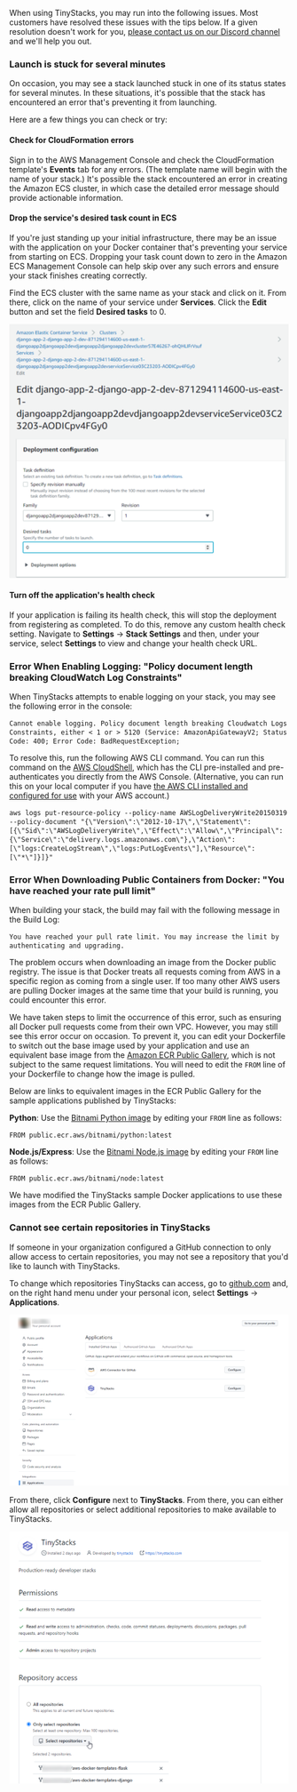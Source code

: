 When using TinyStacks, you may run into the following issues. Most customers have resolved these issues with the tips below. If a given resolution doesn't work for you, [please contact us on our Discord channel](https://discord.com/channels/825074552085413966/825074552085413969) and we'll help you out. 

### Launch is stuck for several minutes

On occasion, you may see a stack launched stuck in one of its status states for several minutes. In these situations, it's possible that the stack has encountered an error that's preventing it from launching. 

Here are a few things you can check or try: 

#### Check for CloudFormation errors

Sign in to the AWS Management Console and check the CloudFormation template's **Events** tab for any errors. (The template name will begin with the name of your stack.) It's possible the stack encountered an error in creating the Amazon ECS cluster, in which case the detailed error message should provide actionable information. 

#### Drop the service's desired task count in ECS

If you're just standing up your initial infrastructure, there may be an issue with the application on your Docker container that's preventing your service from starting on ECS. Dropping your task count down to zero in the Amazon ECS Management Console can help skip over any such errors and ensure your stack finishes creating correctly. 

Find the ECS cluster with the same name as your stack and click on it. From there, click on the name of your service under **Services**. Click the **Edit** button and set the field **Desired tasks** to 0.

![TinyStacks - set desired tasks to zero](img/service-desired-tasks-zero.png)

#### Turn off the application's health check

If your application is failing its health check, this will stop the deployment from registering as completed. To do this, remove any custom health check setting. Navigate to **Settings** -> **Stack Settings** and then, under your service, select **Settings** to view and change your health check URL.

### Error When Enabling Logging: "Policy document length breaking CloudWatch Log Constraints"

When TinyStacks attempts to enable logging on your stack, you may see the following error in the console: 

```
Cannot enable logging. Policy document length breaking Cloudwatch Logs Constraints, either < 1 or > 5120 (Service: AmazonApiGatewayV2; Status Code: 400; Error Code: BadRequestException;
```

To resolve this, run the following AWS CLI command. You can run this command on the [AWS CloudShell](https://aws.amazon.com/cloudshell/), which has the CLI pre-installed and pre-authenticates you directly from the AWS Console. (Alternative, you can run this on your local computer if you have [the AWS CLI installed and configured for use](https://docs.aws.amazon.com/cli/latest/userguide/cli-chap-getting-started.html) with your AWS account.)

```
aws logs put-resource-policy --policy-name AWSLogDeliveryWrite20150319 --policy-document "{\"Version\":\"2012-10-17\",\"Statement\":[{\"Sid\":\"AWSLogDeliveryWrite\",\"Effect\":\"Allow\",\"Principal\":{\"Service\":\"delivery.logs.amazonaws.com\"},\"Action\":[\"logs:CreateLogStream\",\"logs:PutLogEvents\"],\"Resource\":[\"*\"]}]}"
```

### Error When Downloading Public Containers from Docker: "You have reached your rate pull limit"

When building your stack, the build may fail with the following message in the Build Log: 

```
You have reached your pull rate limit. You may increase the limit by authenticating and upgrading. 
```

The problem occurs when downloading an image from the Docker public registry. The issue is that Docker treats all requests coming from AWS in a specific region as coming from a single user. If too many other AWS users are pulling Docker images at the same time that your build is running, you could encounter this error. 

We have taken steps to limit the occurrence of this error, such as ensuring all Docker pull requests come from their own VPC. However, you may still see this error occur on occasion. To prevent it, you can edit your Dockerfile to switch out the base image used by your application and use an equivalent base image from the [Amazon ECR Public Gallery](https://gallery.ecr.aws/), which is not subject to the same request limitations. You will need to edit the `FROM` line of your Dockerfile to change how the image is pulled.

Below are links to equivalent images in the ECR Public Gallery for the sample applications published by TinyStacks: 

**Python**: Use the [Bitnami Python image](https://gallery.ecr.aws/bitnami/python) by editing your `FROM` line as follows:

```
FROM public.ecr.aws/bitnami/python:latest
```

**Node.js/Express**: Use the [Bitnami Node.js image](https://gallery.ecr.aws/bitnami/node) by editing your `FROM` line as follows:

```
FROM public.ecr.aws/bitnami/node:latest
```

We have modified the TinyStacks sample Docker applications to use these images from the ECR Public Gallery.

### Cannot see certain repositories in TinyStacks

If someone in your organization configured a GitHub connection to only allow access to certain repositories, you may not see a repository that you'd like to launch with TinyStacks. 

To change which repositories TinyStacks can access, go to <a href="https://github.com" target="_blank">github.com</a> and, on the right hand menu under your personal icon, select **Settings** -> **Applications**. 

![TinyStacks - configure available GitHub repos](img/github-configure-repos-1.png)

From there, click **Configure** next to **TinyStacks**. From there, you can either allow all repositories or select additional repositories to make available to TinyStacks. 

![TinyStacks - configure available GitHub repos 2](img/github-configure-repos-2.png)